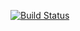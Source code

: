 [![Build Status](https://travis-ci.org/1knowledge1/queue_t.svg?branch=master)](https://travis-ci.org/1knowledge1/queue_t)
